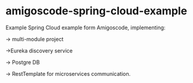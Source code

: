 # amigoscode-spring-cloud-example
Example Spring Cloud example form Amigoscode, implementing: 

-> multi-module project 

->Eureka discovery service 

-> Postgre DB 

-> RestTemplate for microservices communication. 
